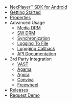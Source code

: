 - [NexPlayer™ SDK for Android](/introduction.md) 
- [Getting Started](/getting-started.md)
- [Properties](/properties.md) 
- Advanced Usage
    - [Media DRM](/MediaDRM.md) 
    - [SW DRM](/SW_WV.md) 
    - [Synchronization](/synchronization.md) 
    - [Logging To File](/log2File.md) 
    - [Loggging Callback](/logging_callback.md) 
    - [API Documentation](/advanced.md) 
- 3rd Party Integration
    - [VAST](/vast.md) 
    - [Agama](/Agama.md) 
    - [Agora](/Agora.md)
    - [Conviva](/Conviva.md)     
    - [Freewheel](/freewheel.md)
- [Releases](/releases.md) 
- [Request Demo](https://nexplayersdk.com/ios-player-sdk/) 
